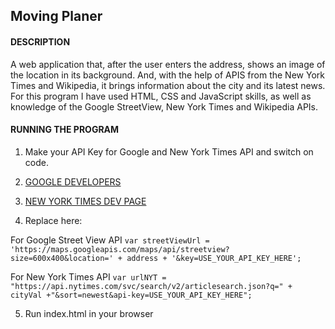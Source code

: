 ## Moving Planer

#### DESCRIPTION
A web application that, after the user enters the address, shows an image of the location in its background. And, with the help of APIS from the New York Times and Wikipedia, it brings information about the city and its latest news. For this program I have used HTML, CSS and JavaScript skills, as well as knowledge of the Google StreetView, New York Times and Wikipedia APIs.



#### RUNNING THE PROGRAM

1. Make your API Key for Google and New York Times API and switch on code.

2. [GOOGLE DEVELOPERS](https://developers.google.com/maps/documentation/embed/get-api-key)

3. [NEW YORK TIMES DEV PAGE](https://developer.nytimes.com/get-started)

4. Replace here:

For Google Street View API
`var streetViewUrl = 'https://maps.googleapis.com/maps/api/streetview?size=600x400&location=' + address + '&key=USE_YOUR_API_KEY_HERE';`

For New York Times API
`var urlNYT = "https://api.nytimes.com/svc/search/v2/articlesearch.json?q=" + cityVal +"&sort=newest&api-key=USE_YOUR_API_KEY_HERE";`


5. Run index.html in your browser
